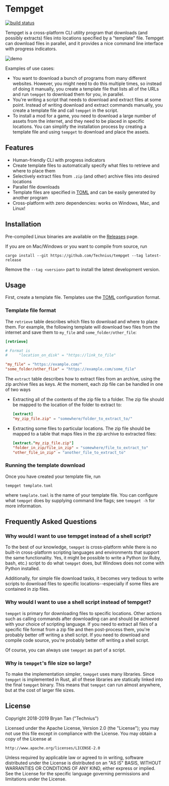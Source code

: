 # Tempget

[![build status][ci_badge]](https://circleci.com/gh/Technius/tempget/)

[ci_badge]: https://img.shields.io/circleci/project/github/Technius/tempget/master.svg

Tempget is a cross-platform CLI utility program that downloads (and possibly
extracts) files into locations specified by a "template" file. Tempget can
download files in parallel, and it provides a nice command line interface with
progress indicators.

![demo](/demo.gif)

Examples of use cases:

* You want to download a bunch of programs from many different websites.
  However, you might need to do this multiple times, so instead of doing it
  manually, you create a template file that lists all of the URLs and run
  `tempget` to download them for you, in parallel.
* You're writing a script that needs to download and extract files at some
  point. Instead of writing download and extract commands manually, you create a
  template file and call `tempget` in the script.
* To install a mod for a game, you need to download a large number of assets
  from the internet, and they need to be placed in specific locations. You can
  simplify the installation process by creating a template file and using
  `tempget` to download and place the assets.

## Features

* Human-friendly CLI with progress indicators
* Create template files to automatically specify what files to retrieve and
  where to place them
* Selectively extract files from `.zip` (and other) archive files into desired
  locations
* Parallel file downloads
* Template files are specified in [TOML][TOML] and can be easily generated by another
  program
* Cross-platform with zero dependencies: works on Windows, Mac, and Linux!

## Installation

Pre-compiled Linux binaries are available on the
[Releases](https://github.com/Technius/tempget/releases) page.

If you are on Mac/Windows or you want to compile from source, run

```plain
cargo install --git https://github.com/Technius/tempget --tag latest-release
```

Remove the `--tag <version>` part to install the latest development version.

## Usage

First, create a template file. Templates use the
[TOML][TOML] configuration format.

### Template file format

The `retrieve` table describes which files to download and where to place them.
For example, the following template will download two files from the internet
and save them to `my_file` and `some_folder/other_file`:

```toml
[retrieve]

# Format is
#     "location_on_disk" = "https://link_to_file"

"my_file" = "https://example.com/"
"some_folder/other_flie" = "https://example.com/some_file"
```

The `extract` table describes how to extract files from an archive, using the
zip archive files as keys. At the moment, each zip file can be handled in one of
two ways

* Extracting all of the contents of the zip file to a folder. The zip file
  should be mapped to the location of the folder to extract to:

  ```toml
  [extract]
  "my_zip_file.zip" = "somewhere/folder_to_extract_to/"
  ```
* Extracting some files to particular locations. The zip file should be mapped
  to a table that maps files in the zip archive to extracted files:
  
  ```toml
  [extract."my_zip_file.zip"]
  "folder_in_zip/file_in_zip" = "somewhere/file_to_extract_to"
  "other_file_in_zip" = "another_file_to_extract_to"
  ```
  
### Running the template download

Once you have created your template file, run

```plain
tempget template.toml
```

where `template.toml` is the name of your template file. You can configure what
`tempget` does by supplying command line flags; see `tempget -h` for more
information.

## Frequently Asked Questions

### Why would I want to use tempget instead of a shell script?

To the best of our knowledge, `tempget` is cross-platform while there is no
built-in cross-platform scripting languages and environments that support the
same functionality. Yes, it might be possible to write a Python (or Ruby, bash,
etc.) script to do what `tempget` does, but Windows does not come with Python
installed.

Additionally, for simple file download tasks, it becomes very tedious to write
scripts to download files to specific locations--especially if some files are
contained in zip files.

### Why would I want to use a shell script instead of tempget?

`tempget` is primary for downloading files to specific locations. Other actions
such as calling commands after downloading can and should be achieved with your
choice of scripting language. If you need to extract all files of a specific
file format from a zip file and then post-process them, you're probably better
off writing a shell script. If you need to download and compile code source,
you're probably better off writing a shell script.

Of course, you can always use `tempget` as part of a script.

### Why is `tempget`'s file size so large?

To make the implementation simpler, `tempget` uses many libraries. Since
`tempget` is implemented in Rust, all of these libraries are statically linked
into the final `tempget` binary. This means that `tempget` can run almost
anywhere, but at the cost of larger file sizes.

## License

Copyright 2018-2019 Bryan Tan ("Technius")

Licensed under the Apache License, Version 2.0 (the "License");
you may not use this file except in compliance with the License.
You may obtain a copy of the License at

    http://www.apache.org/licenses/LICENSE-2.0

Unless required by applicable law or agreed to in writing, software
distributed under the License is distributed on an "AS IS" BASIS,
WITHOUT WARRANTIES OR CONDITIONS OF ANY KIND, either express or implied.
See the License for the specific language governing permissions and
limitations under the License.

[TOML]: (https://github.com/toml-lang/toml)
